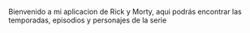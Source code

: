 Bienvenido a mi aplicacion de Rick y Morty, aqui podrás encontrar las temporadas, episodios y personajes de la serie
